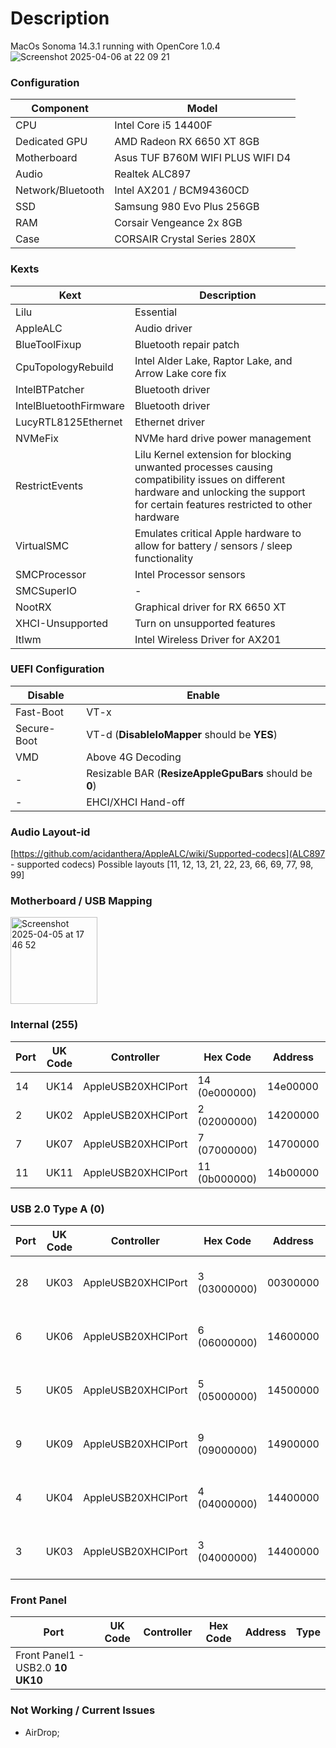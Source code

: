 # Description

MacOs Sonoma 14.3.1 running with OpenCore 1.0.4
![Screenshot 2025-04-06 at 22 09 21](https://github.com/user-attachments/assets/ecd0e8eb-8d64-4fd9-9095-a64e7f724aa4)

### Configuration

| **Component**     | **Model**                        |
|-------------------|----------------------------------|
| CPU               | Intel Core i5 14400F             |
| Dedicated GPU     | AMD Radeon RX 6650 XT 8GB        |
| Motherboard       | Asus TUF B760M WIFI PLUS WIFI D4 |
| Audio             | Realtek ALC897	                |
| Network/Bluetooth | Intel AX201 / BCM94360CD         |
| SSD               | Samsung 980 Evo Plus 256GB       |
| RAM               | Corsair Vengeance 2x 8GB         |
| Case              | CORSAIR Crystal Series 280X      |

### Kexts

| Kext                   | Description                                                                                                                                                                          |
|------------------------|--------------------------------------------------------------------------------------------------------------------------------------------------------------------------------------|
| Lilu                   | Essential                                                                                                                                                                            |
| AppleALC               | Audio driver                                                                                                                                                                         |
| BlueToolFixup          | Bluetooth repair patch                                                                                                                                                               |
| CpuTopologyRebuild     | Intel Alder Lake, Raptor Lake, and Arrow Lake core fix                                                                                                                               |
| IntelBTPatcher         | Bluetooth driver                                                                                                                                                                     |
| IntelBluetoothFirmware | Bluetooth driver                                                                                                                                                                     |
| LucyRTL8125Ethernet    | Ethernet driver                                                                                                                                                                      |
| NVMeFix                | NVMe hard drive power management                                                                                                                                                     |
| RestrictEvents         | Lilu Kernel extension for blocking unwanted processes causing compatibility issues on different hardware and unlocking the support for certain features restricted to other hardware |
| VirtualSMC             | Emulates critical Apple hardware to allow for battery / sensors / sleep functionality                                                                                                |
| SMCProcessor           | Intel Processor sensors                                                                                                                                                              |
| SMCSuperIO             | -                                                                                                                                                                                    |
| NootRX                 | Graphical driver for RX 6650 XT                                                                                                                                                      |
| XHCI-Unsupported       | Turn on unsupported features                                                                                                                                                         |
| Itlwm                  | Intel Wireless Driver for AX201                                                                                                                                                      |

### UEFI Configuration

| Disable     | Enable                                                 |
|-------------|--------------------------------------------------------|
| Fast-Boot   | VT-x                                                   |
| Secure-Boot | VT-d (**DisableIoMapper** should be **YES**)           |
| VMD         | Above 4G Decoding                                      |
| -           | Resizable BAR (**ResizeAppleGpuBars** should be **0**) |
| -           | EHCI/XHCI Hand-off                                     |

### Audio Layout-id

[https://github.com/acidanthera/AppleALC/wiki/Supported-codecs](ALC897 - supported codecs)
Possible layouts [11, 12, 13, 21, 22, 23, 66, 69, 77, 98, 99]

### Motherboard / USB Mapping

<img width="139" alt="Screenshot 2025-04-05 at 17 46 52" src="https://github.com/user-attachments/assets/451d6c00-8183-4299-b0e5-b491406f1631" />

### Internal (255)
| Port | UK Code | Controller            | Hex Code       | Address   | Type   |
|------|---------|-----------------------|----------------|-----------|--------|
| 14   | UK14    | AppleUSB20XHCIPort   | 14 (0e000000)  | 14e00000  | Type 3 |
| 2    | UK02    | AppleUSB20XHCIPort   | 2 (02000000)   | 14200000  | Type 3 |
| 7    | UK07    | AppleUSB20XHCIPort   | 7 (07000000)   | 14700000  | Type 3 |
| 11   | UK11    | AppleUSB20XHCIPort   | 11 (0b000000)  | 14b00000  | Type 3 |

### USB 2.0 Type A (0)
| Port | UK Code | Controller            | Hex Code       | Address   | Type           |
|------|---------|-----------------------|----------------|-----------|----------------|
| 28   | UK03    | AppleUSB20XHCIPort   | 3 (03000000)   | 00300000  | Type 3 - USB 2 |
| 6    | UK06    | AppleUSB20XHCIPort   | 6 (06000000)   | 14600000  | Type 3 - USB 3 |
| 5    | UK05    | AppleUSB20XHCIPort   | 5 (05000000)   | 14500000  | Type 3 - USB 4 |
| 9    | UK09    | AppleUSB20XHCIPort   | 9 (09000000)   | 14900000  | Type 3 - USB 5 |
| 4    | UK04    | AppleUSB20XHCIPort   | 4 (04000000)   | 14400000  | Type 3 - USB 6 |
| 3    | UK03    | AppleUSB20XHCIPort   | 3 (04000000)   | 14400000  | Type 3 - USB 7 |

### Front Panel
| Port       | UK Code     | Controller            | Hex Code       | Address     | Type               |
|------------|-------------|-----------------------|----------------|-------------|--------------------|
| Front Panel1 - USB2.0     **10**      **UK10**

### Not Working / Current Issues

- AirDrop;

